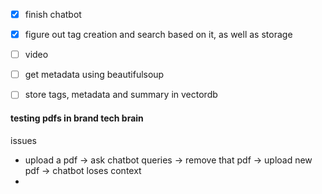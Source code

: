 - [x] finish chatbot
- [x] figure out tag creation and search based on it, as well as storage
- [ ] video
- [ ] get metadata using beautifulsoup
- [ ] store tags, metadata and summary in vectordb


#### testing pdfs in brand tech brain
issues
- upload a pdf -> ask chatbot queries -> remove that pdf -> upload new pdf -> chatbot loses context
- 
